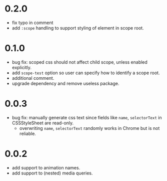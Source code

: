 # 0.2.0

 - fix typo in comment
 - add `:scope` handling to support styling of element in scope root.


# 0.1.0

 - bug fix: scoped css should not affect child scope, unless enabled explicitly.
 - add `scope-test` option so user can specify how to identify a scope root.
 - additional comment.
 - upgrade dependency and remove useless package.


# 0.0.3

 - bug fix: manually generate css text since fields like `name`, `selectorText` in CSSStyleSheet are read-only.
   - overwriting `name`, `selectorText` randomly works in Chrome but is not reliable.

# 0.0.2

 - add support to animation names.
 - add support to (nested) media queries.

